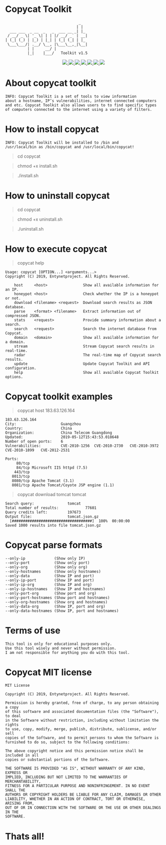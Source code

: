 # Copycat Toolkit
                                     _   
                                    | |  
      ___ ___  _ __  _   _  ___ __ _| |_ 
     / __/ _ \| '_ \| | | |/ __/ _` | __|
    | (_| (_) | |_) | |_| | (_| (_| | |_ 
     \___\___/| .__/ \__, |\___\__,_|\__|
              | |     __/ |              
              |_|    |___/   Toolkit v1.5           

<p align="center">
  <a href="http://entynetproject.simplesite.com/">
    <img src="https://img.shields.io/badge/entynetproject-Ivan%20Nikolsky-blue.svg">
  </a>
  <a href="https://github.com/entynetproject/copycat/releases">
    <img src="https://img.shields.io/github/release/entynetproject/copycat.svg">
  </a>
  <a href="https://wikipedia.org/wiki/Python_(programming_language)">
    <img src="https://img.shields.io/badge/language-python-blue.svg">
 </a>
  <a href="https://github.com/entynetproject/copycat">
      <img src="https://img.shields.io/badge/database-shodan-red.svg?maxAge=2592000">
 </a>
  <a href="https://github.com/entynetproject/copycat/issues?q=is%3Aissue+is%3Aclosed">
      <img src="https://img.shields.io/github/issues/entynetproject/copycat.svg">
  </a>
  <a href="https://github.com/entynetproject/copycat/wiki">
      <img src="https://img.shields.io/badge/wiki%20-copycat-lightgrey.svg">
 </a>
  <a href="https://twitter.com/entynetproject">
    <img src="https://img.shields.io/badge/twitter-entynetproject-blue.svg">
 </a>
</p>

# About copycat toolkit

    INFO: Copycat Toolkit is a set of tools to view information 
    about a hostname, IP’s vulnerabilities, internet connected computers 
    and etc. Copycat Toolkit also allows users to to find specific types 
    of computers connected to the internet using a variety of filters. 
    
# How to install copycat

    INFO: Copycat Toolkit will be installed to /bin and
    /usr/local/bin as /bin/copycat and /usr/local/bin/copycat!
    
> cd copycat

> chmod +x install.sh

> ./install.sh

# How to uninstall copycat

> cd copycat

> chmod +x uninstall.sh

> ./uninstall.sh

# How to execute copycat

> copycat help

    Usage: copycat [OPTION...] <arguments...>
    Copyright (C) 2019, Entynetproject. All Rights Reserved.
 
        host     <host>                Show all available information for an IP.
        honeypot <host>                Check whether the IP is a honeypot or not.
        download <filename> <request>  Download search results as JSON database.
        parse    <format> <filename>   Extract information out of compressed JSON.
        stats    <request>             Provide summary information about a search.               
        search   <request>             Search the internet database from Copycat.
        domain   <domain>              Show all available information for a domain.
        stream                         Stream Copycat search results in real-time.
        radar                          The real-time map of Copycat search results.
        update                         Update Copycat Toolkit and API configuration.
        help                           Show all available Copycat Toolkit options.
 
 # Copycat toolkit examples
 
> copycat host 183.63.126.164
 
    183.63.126.164
    City:                    Guangzhou
    Country:                 China
    Organization:            China Telecom Guangdong
    Updated:                 2019-05-12T15:43:53.018648
    Number of open ports:    6
    Vulnerabilities:         CVE-2010-1256	CVE-2010-2730	CVE-2010-3972	CVE-2010-1899	CVE-2012-2531	

    Ports:
         80/tcp  
         84/tcp Microsoft IIS httpd (7.5)
        443/tcp  
       8013/tcp  
       8080/tcp Apache Tomcat (3.1)
       8081/tcp Apache Tomcat/Coyote JSP engine (1.1)
       
> copycat download tomcat tomcat

    Search query:			    tomcat
    Total number of results:            77601
    Query credits left:		    197673
    Output file:			    tomcat.json.gz
      [####################################]  100%  00:00:00
    Saved 1000 results into file tomcat.json.gz
    
# Copycat parse formats

    --only-ip             (Show only IP)       
    --only-port           (Show only port)
    --only-org            (Show only org)
    --only-hostnames      (Show only hostnames)
    --only-data           (Show IP and port)
    --only-ip-port        (Show IP and port)
    --only-ip-org         (Show IP and org)
    --only-ip-hostnames   (Show IP and hostnames)
    --only-port-org       (Show port and org)
    --only-port-hostnames (Show port and hostnames)
    --only-org-hostnames  (Show org and hostnames)
    --only-data-org       (Show IP, port and org)
    --only-data-hostnames (Show IP, port and hostnames)

# Terms of use

    This tool is only for educational purposes only.
    Use this tool wisely and never without permission.
    I am not responsible for anything you do with this tool.

# Copycat MIT license

    MIT License

    Copyright (C) 2019, Entynetproject. All Rights Reserved.

    Permission is hereby granted, free of charge, to any person obtaining a copy
    of this software and associated documentation files (the "Software"), to deal
    in the Software without restriction, including without limitation the rights
    to use, copy, modify, merge, publish, distribute, sublicense, and/or sell
    copies of the Software, and to permit persons to whom the Software is
    furnished to do so, subject to the following conditions:

    The above copyright notice and this permission notice shall be included in all
    copies or substantial portions of the Software.

    THE SOFTWARE IS PROVIDED "AS IS", WITHOUT WARRANTY OF ANY KIND, EXPRESS OR
    IMPLIED, INCLUDING BUT NOT LIMITED TO THE WARRANTIES OF MERCHANTABILITY,
    FITNESS FOR A PARTICULAR PURPOSE AND NONINFRINGEMENT. IN NO EVENT SHALL THE
    AUTHORS OR COPYRIGHT HOLDERS BE LIABLE FOR ANY CLAIM, DAMAGES OR OTHER
    LIABILITY, WHETHER IN AN ACTION OF CONTRACT, TORT OR OTHERWISE, ARISING FROM,
    OUT OF OR IN CONNECTION WITH THE SOFTWARE OR THE USE OR OTHER DEALINGS IN THE
    SOFTWARE.

# Thats all!
 
